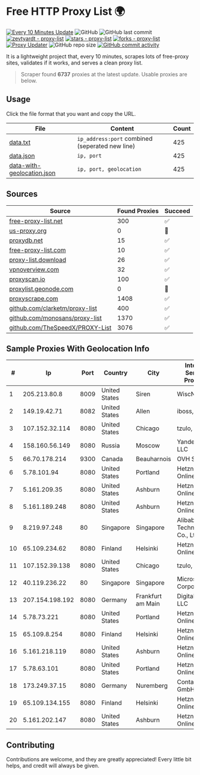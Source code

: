 
# Free HTTP Proxy List 🌍

[![Every 10 Minutes Update](https://github.com/mertguvencli/http-proxy-list/actions/workflows/main.yml/badge.svg?branch=main)](https://github.com/mertguvencli/http-proxy-list/actions/workflows/main.yml)
![GitHub](https://img.shields.io/github/license/mertguvencli/http-proxy-list)
![GitHub last commit](https://img.shields.io/github/last-commit/mertguvencli/http-proxy-list)
[![zevtyardt - proxy-list](https://img.shields.io/static/v1?label=zevtyardt&message=proxy-list&color=blue&logo=github)](https://github.com/zevtyardt/proxy-list "Go to GitHub repo")
[![stars - proxy-list](https://img.shields.io/github/stars/zevtyardt/proxy-list?style=social)](https://github.com/zevtyardt/proxy-list)
[![forks - proxy-list](https://img.shields.io/github/forks/zevtyardt/proxy-list?style=social)](https://github.com/zevtyardt/proxy-list)
[![Proxy Updater](https://github.com/zevtyardt/proxy-list/workflows/Proxy%20Updater/badge.svg)](https://github.com/zevtyardt/proxy-list/actions?query=workflow:"Proxy+Updater")
![GitHub repo size](https://img.shields.io/github/repo-size/zevtyardt/proxy-list)
[![GitHub commit activity](https://img.shields.io/github/commit-activity/m/zevtyardt/proxy-list?logo=commits)](https://github.com/zevtyardt/proxy-list/commits/main)

It is a lightweight project that, every 10 minutes, scrapes lots of free-proxy sites, validates if it works, and serves a clean proxy list.

> Scraper found **6737** proxies at the latest update. Usable proxies are below.

## Usage

Click the file format that you want and copy the URL.

|File|Content|Count|
|----|-------|-----|
|[data.txt](https://raw.githubusercontent.com/mertguvencli/http-proxy-list/main/proxy-list/data.txt)|`ip_address:port` combined (seperated new line)|425|
|[data.json](https://raw.githubusercontent.com/mertguvencli/http-proxy-list/main/proxy-list/data.json)|`ip, port`|425|
|[data-with-geolocation.json](https://raw.githubusercontent.com/mertguvencli/http-proxy-list/main/proxy-list/data-with-geolocation.json)|`ip, port, geolocation`|425|

## Sources

|Source|Found Proxies|Succeed|
|------|-------------|-------|
|[free-proxy-list.net](https://free-proxy-list.net)|300|✅|
|[us-proxy.org](https://www.us-proxy.org)|0|🚫|
|[proxydb.net](http://proxydb.net)|15|✅|
|[free-proxy-list.com](https://free-proxy-list.com/?page=&port=&type%5B%5D=http&type%5B%5D=https&up_time=0&search=Search)|10|✅|
|[proxy-list.download](https://www.proxy-list.download/HTTP)|26|✅|
|[vpnoverview.com](https://vpnoverview.com/privacy/anonymous-browsing/free-proxy-servers)|32|✅|
|[proxyscan.io](https://www.proxyscan.io)|100|✅|
|[proxylist.geonode.com](https://proxylist.geonode.com/api/proxy-list?limit=300&page=1&sort_by=lastChecked&sort_type=desc&protocols=http,https)|0|🚫|
|[proxyscrape.com](https://api.proxyscrape.com/v2/?request=displayproxies&protocol=http&timeout=10000&country=all&ssl=all&anonymity=all)|1408|✅|
|[github.com/clarketm/proxy-list](https://raw.githubusercontent.com/clarketm/proxy-list/master/proxy-list-raw.txt)|400|✅|
|[github.com/monosans/proxy-list](https://raw.githubusercontent.com/monosans/proxy-list/main/proxies/http.txt)|1370|✅|
|[github.com/TheSpeedX/PROXY-List](https://raw.githubusercontent.com/TheSpeedX/PROXY-List/master/http.txt)|3076|✅|


## Sample Proxies With Geolocation Info

|#|Ip|Port|Country|City|Internet Service Provider|
|-|--|----|-------|----|-------------------------|
|1|205.213.80.8|8009|United States|Siren|WiscNet|
|2|149.19.42.71|8082|United States|Allen|iboss, inc|
|3|107.152.32.114|8080|United States|Chicago|tzulo, inc.|
|4|158.160.56.149|8080|Russia|Moscow|Yandex.Cloud LLC|
|5|66.70.178.214|9300|Canada|Beauharnois|OVH SAS|
|6|5.78.101.94|8080|United States|Portland|Hetzner Online GmbH|
|7|5.161.209.35|8080|United States|Ashburn|Hetzner Online GmbH|
|8|5.161.189.248|8080|United States|Ashburn|Hetzner Online GmbH|
|9|8.219.97.248|80|Singapore|Singapore|Alibaba (US) Technology Co., Ltd.|
|10|65.109.234.62|8080|Finland|Helsinki|Hetzner Online GmbH|
|11|107.152.39.138|8080|United States|Chicago|tzulo, inc.|
|12|40.119.236.22|80|Singapore|Singapore|Microsoft Corporation|
|13|207.154.198.192|8080|Germany|Frankfurt am Main|DigitalOcean, LLC|
|14|5.78.73.221|8080|United States|Portland|Hetzner Online GmbH|
|15|65.109.8.254|8080|Finland|Helsinki|Hetzner Online GmbH|
|16|5.161.218.119|8080|United States|Ashburn|Hetzner Online GmbH|
|17|5.78.63.101|8080|United States|Portland|Hetzner Online GmbH|
|18|173.249.37.15|8080|Germany|Nuremberg|Contabo GmbH|
|19|65.109.134.155|8080|Finland|Helsinki|Hetzner Online GmbH|
|20|5.161.202.147|8080|United States|Ashburn|Hetzner Online GmbH|



## Contributing

Contributions are welcome, and they are greatly appreciated! Every
little bit helps, and credit will always be given.

